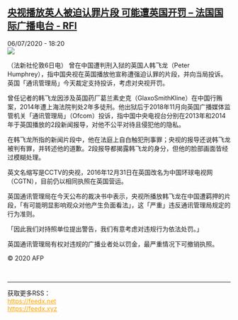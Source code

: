 <!--1594058214000-->
[央视播放英人被迫认罪片段 可能遭英国开罚 – 法国国际广播电台 - RFI](http://www.rfi.fr//cn/contenu/20200706-%E5%A4%AE%E8%A7%86%E6%92%AD%E6%94%BE%E8%8B%B1%E4%BA%BA%E8%A2%AB%E8%BF%AB%E8%AE%A4%E7%BD%AA%E7%89%87%E6%AE%B5-%E5%8F%AF%E8%83%BD%E9%81%AD%E8%8B%B1%E5%9B%BD%E5%BC%80%E7%BD%9A)
------

<div>06/07/2020 - 18:20</div><img src="https://s.rfi.fr/media/display/4294f638-bfa8-11ea-a5b3-005056a98db9/w:310/p:16x9/int0001b.200707002002.jpg"><div class="t-content__body u-clearfix"><div class="m-interstitial"></div><p>（法新社伦敦6日电）    曾在中国遭判刑入狱的英国人韩飞龙（Peter Humphrey），指中国央视在英国播放他宣称遭强迫认罪的片段，并向当局投诉。英国「通讯管理局」今天裁定支持投诉，考虑对央视开罚。</p><p>    曾任记者的韩飞龙因涉及英国药厂葛兰素史克（GlaxoSmithKline）在中国行贿案，2014年遭上海法院判处2年多徒刑。他出狱后于2018年11月向英国广播媒体监管机关「通讯管理局」（Ofcom）投诉，指中国中央电视台分别在2013年和2014年于英国播放的2段新闻报导，对他不公平对待且侵犯他的隐私。</p><p>    在韩飞龙所指的新闻片段中，他在法庭上自白触犯刑事罪；央视的报导还说韩飞龙被判有罪，并转述他的道歉。2段报导都揭露韩飞龙的身分，但他的脸部画面皆经过模糊处理。</p><p>    英文名缩写是CCTV的央视，2016年12月31日在英国改名为中国环球电视网（CGTN），目前仍以相同执照在英国营运。</p><p>    英国通讯管理局在今天公布的裁决书中表示，央视所播放韩飞龙在中国遭羁押的片段，「有可能明显影响观众对他产生负面看法」，这「严重」违反通讯管理局规定的行为准则。</p><p>    「因此我们对持照单位提出警告，我们有意考虑对违规行为依法处罚。」</p><p>    英国通讯管理局有权对违规的广播业者处以罚金，最严重情况下可撤销执照。</p><p class="t-copyright">© 2020 AFP</p>        </div><br><hr><div>获取更多RSS：<br><a href="https://feedx.net" style="color:orange" target="_blank">https://feedx.net</a> <br><a href="https://feedx.xyz" style="color:orange" target="_blank">https://feedx.xyz</a><br></div>
